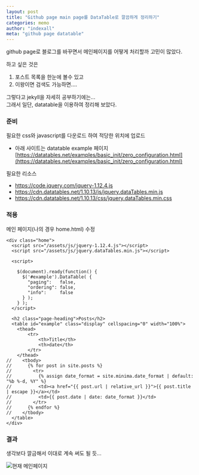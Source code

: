 ```yaml
---
layout: post
title: "Github page main page를 DataTable로 깔끔하게 정리하기"
categories: memo
author: "indexall"
meta: "github page datatable"
---
```


github page로 블로그를 바꾸면서 메인페이지를 어떻게 처리할까 고민이 많았다.

하고 싶은 것은
1. 포스트 목록을 한눈에 볼수 있고
2. 이왕이면 검색도 가능하면....

그렇다고 jekyll을 자세히 공부하기에는...   
그래서 일단, datatable을 이용하여 정리해 보았다.


### 준비
필요한 css와 javascript를 다운로드 하여 적당한 위치에 업로드

- 아래 사이트는 datatable example 페이지
[https://datatables.net/examples/basic_init/zero_configuration.html](https://datatables.net/examples/basic_init/zero_configuration.html)

필요한 리소스 
- https://code.jquery.com/jquery-1.12.4.js
- https://cdn.datatables.net/1.10.13/js/jquery.dataTables.min.js
- https://cdn.datatables.net/1.10.13/css/jquery.dataTables.min.css

### 적용
메인 페이지(나의 경우 home.html) 수정   
```
<div class="home">
  <script src="/assets/js/jquery-1.12.4.js"></script>
  <script src="/assets/js/jquery.dataTables.min.js"></script>
  
  <script>

    $(document).ready(function() {
      $('#example').DataTable( {
        "paging":   false,
        "ordering": false,
        "info":     false
      } );
    } );
  </script>

  <h2 class="page-heading">Posts</h2>
  <table id="example" class="display" cellspacing="0" width="100%">
    <thead>
        <tr>
            <th>Title</th>
            <th>date</th>
        </tr>
    </thead>
//    <tbody>
//      {% for post in site.posts %}
//        <tr>
//          {% assign date_format = site.minima.date_format | default: "%b %-d, %Y" %}
//          <td><a href="{{ post.url | relative_url }}">{{ post.title | escape }}</a></td>
//          <td>{{ post.date | date: date_format }}</td>
//        </tr>
//      {% endfor %}
//    </tbody>
  </table>
</div>
```

### 결과
생각보다 깔금해서 이대로 계속 써도 될 듯...

![현재 메인페이지](https://dl.dropboxusercontent.com/u/75945505/indexall/2017/04/%EB%B8%94%EB%A1%9C%EA%B7%B8%EB%A9%94%EC%9D%B8.PNG)
